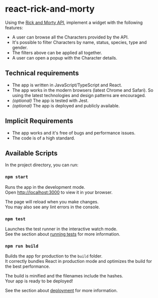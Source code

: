 # react-rick-and-morty

Using the [Rick and Morty API](https://rickandmortyapi.com/), implement a widget with the following features:

- A user can browse all the Characters provided by the API.
- It's possible to filter Characters by name, status, species, type and gender.
- The filters above can be applied all together.
- A user can open a popup with the Character details.

## Technical requirements

- The app is written in JavaScript/TypeScript and React.
- The app works in the modern browsers (latest Chrome and Safari).
So using the latest technologies and design patterns are encouraged.
- *(optional)* The app is tested with Jest.
- *(optional)* The app is deployed and publicly available.

## Implicit Requirements

- The app works and it's free of bugs and performance issues.
- The code is of a high standard.

## Available Scripts

In the project directory, you can run:

### `npm start`

Runs the app in the development mode.\
Open [http://localhost:3000](http://localhost:3000) to view it in your browser.

The page will reload when you make changes.\
You may also see any lint errors in the console.

### `npm test`

Launches the test runner in the interactive watch mode.\
See the section about [running tests](https://facebook.github.io/create-react-app/docs/running-tests) for more information.

### `npm run build`

Builds the app for production to the `build` folder.\
It correctly bundles React in production mode and optimizes the build for the best performance.

The build is minified and the filenames include the hashes.\
Your app is ready to be deployed!

See the section about [deployment](https://facebook.github.io/create-react-app/docs/deployment) for more information.